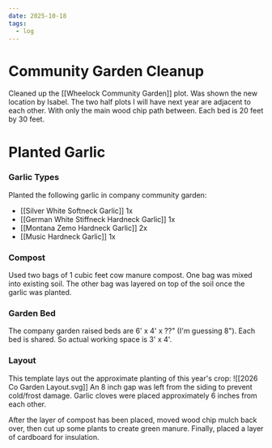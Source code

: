 ```yaml
---
date: 2025-10-18
tags:
  - log
---
```


# Community Garden Cleanup

Cleaned up the [[Wheelock Community Garden]] plot. Was shown the new location by Isabel. The two half plots I will have next year are adjacent to each other. With only the main wood chip path between.  Each bed is 20 feet by 30 feet.

# Planted Garlic

### Garlic Types

Planted the following garlic in company community garden:
- [[Silver White Softneck Garlic]] 1x
- [[German White Stiffneck Hardneck Garlic]] 1x
- [[Montana Zemo Hardneck Garlic]] 2x
- [[Music Hardneck Garlic]] 1x

### Compost

Used two bags of 1 cubic feet cow manure compost.  One bag was mixed into existing soil. The other bag was layered on top of the soil once the garlic was planted. 

### Garden Bed

The company garden raised beds are 6' x 4' x ??" (I'm guessing 8").  Each bed is shared. So actual working space is 3' x 4'.
### Layout

This template lays out the approximate planting of this year's crop:
![[2026 Co Garden Layout.svg]]
An 8 inch gap was left from the siding to prevent cold/frost damage.  Garlic cloves were placed approximately 6 inches from each other.

After the layer of compost has been placed, moved wood chip mulch back over, then cut up some plants to create green manure.  Finally, placed a layer of cardboard for insulation.